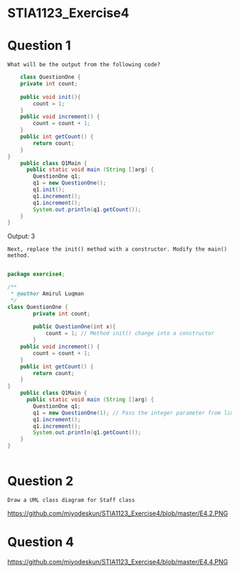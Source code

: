 # STIA1123_Exercise4
# Question 1
    What will be the output from the following code?
```java
    class QuestionOne {
	private int count;
	
	public void init(){
		count = 1;
	}
	public void increment() {
		count = count + 1;
	}
	public int getCount() {
		return count;
	}
} 
    public class Q1Main {
	  public static void main (String []arg) {
		QuestionOne q1;
		q1 = new QuestionOne();
		q1.init();
		q1.increment();
		q1.increment();
		System.out.println(q1.getCount());
	}
}
```
Output: 3

	Next, replace the init() method with a constructor. Modify the main() method.
```java

package exercise4;

/**
 * @author Amirul Luqman
 */
class QuestionOne {
    	private int count;
        
        public QuestionOne(int x){
            count = 1; // Method init() change into a constructor
        }
	public void increment() {
		count = count + 1;
	}
	public int getCount() {
		return count;
	}
}
    public class Q1Main {
	  public static void main (String []arg) {
		QuestionOne q1;
		q1 = new QuestionOne(1); // Pass the integer parameter from line 42 & 43
		q1.increment();
		q1.increment();
		System.out.println(q1.getCount());
	}
}
	
```
# Question 2
	Draw a UML class diagram for Staff class
https://github.com/miyodeskun/STIA1123_Exercise4/blob/master/E4.2.PNG

# Question 4
https://github.com/miyodeskun/STIA1123_Exercise4/blob/master/E4.4.PNG
  
